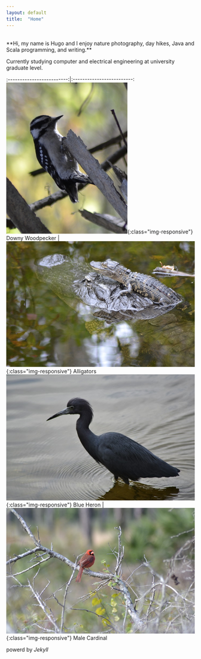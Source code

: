 ```yaml
---
layout: default
title:  "Home"
---
```


<!--
### Github content
#### Executables

<a href="https://github.com/HugoRiggs/SSOKP/releases" target="_blank">
<i>Screen Capture on Key Press</i> (SCOKP)</a>
> Used to create timelapses of computer use, especially coding.

<a href="https://github.com/HugoRiggs/ImgurSpider-Java-Jsoup/releases" target="_blank">
<i>Imgur-Spider-Java-Jsoup</i></a>
> Downloads *Imgur* directories, for example this link ( http://imgur.com/r/evilbuildings ).

#### Modules

<a href="https://github.com/HugoRiggs/BatchFileProcessorModule" target="_blank">
<i>Batch File Processor Module</i></a>
> Import into a project (Scala/Java) for some abstract file interaction.

#### Projects

### Bitbucket content
<i>gui webspider</i>
<i>robo</i>
-->
<br>
**Hi, my name is Hugo and I enjoy nature photography, day hikes, Java and Scala programming, and writing.**

Currently studying computer and electrical engineering at university graduate level.

:-------------------------:|:-------------------------:
![Downy woodpecker](assets/downyWoodpeckerCropped.png){:class="img-responsive"} Downy Woodpecker |  ![Alligators](assets/aligatorHead.jpg){:class="img-responsive"} Alligators
![Blue Heron](assets/LittleBlueHeron.jpg){:class="img-responsive"} Blue Heron  |  ![Male Cardinal](assets/maleCardinal.jpg){:class="img-responsive"} Male Cardinal

powerd by *Jekyll*

